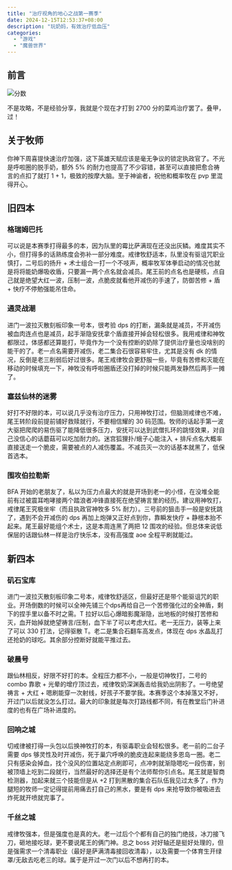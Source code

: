 ```yaml
---
title: "治疗视角的地心之战第一赛季"
date: 2024-12-15T12:53:37+08:00
description: "玩奶妈，有效治疗低血压"
categories:
  - "游戏"
  - "魔兽世界"
---
```


## 前言

![分数](https://s2.loli.net/2024/12/15/gQzmSGCdnRHKlE2.png)

不是攻略，不是经验分享，我就是个现在才打到 2700 分的菜鸡治疗罢了。叠甲，过！

## 关于牧师

你神下周喜提快速治疗加强，这下英雄天赋应该是毫无争议的锁定执政官了。不光是呼啦圈的脱手奶，额外 5% 的耐力也提高了不少容错，甚至可以直接把愈合祷言的点扣了就打 1 + 1，极致的按摩大脑。至于神谕者，祝他和概率牧在 pvp 里混得开心。

## 旧四本

### 格瑞姆巴托

可以说是本赛季打得最多的本，因为队里的霉比萨满现在还没出灰鳞。难度其实不小，但打得多的话熟练度会弥补一部分难度。戒律牧舒适本，队里没有驱诅咒职业慎打，二号后的扬升 + 术士组合一打一个不吱声，概率牧军体拳启动的情况也就是将将能奶爆吸收盾，只要漏一两个点名就会减员。尾王前的点名也是硬核，点自己就是绝望大红一波，压制一波，点脆皮就看他开减伤的手速了，防御苦修 + 盾 + 快疗不停勉强能吊住命。

### 通灵战潮

进门一波拉灭散刻板印象一号本，很考验 dps 的打断，漏条就是减员，不开减伤被血肉连点也是减员，起手渐隐安抚拿个盾直接开掉会轻松很多。我用戒律和神牧都限过，体感都还算能打，毕竟作为一个没有控断的奶除了提供治疗量也没啥别的能干的了。老一点名需要开减伤，老二集合石很容易牢住，尤其是没有 dk 的情况，反倒是老三削弱后好过很多。尾王戒律牧会更舒服一些，毕竟有苦修和灭能在移动的时候填充一下，神牧没有呼啦圈盾还没打掉的时候只能两发静然后两手一摊了。

### 塞兹仙林的迷雾

好打不好限的本，可以说几乎没有治疗压力，只用神牧打过，但脑测戒律也不难，尾王转阶段前提前铺好救赎就行，不要相信耀的 30 码范围。牧师的话起手第一波大驱把爬爬的易伤驱了能降低很多压力，安抚可以达到武僧扎环的跳怪效果，对自己没信心的话蘑菇可以吃加耐力的。迷宫狐狸扑/蛾子心能注入 + 排斥点名大概率直接送走一个脆皮，需要被点的人减伤覆盖。不减员灭一次的话基本就黑了，低保首选本。

### 围攻伯拉勒斯

BFA 开始的老朋友了，私以为压力点最大的就是开场到老一的小怪，在没堆全能前有过被震耳咆哮接两个踏浪者冲锋直接死在绝望祷言里的经历。建议用神牧打，戒律尾王究极坐牢（而且执政官神牧多 5% 耐力）。三号前的狙击手一般是安抚跳了，遇到不会开减伤的 dps 再加上炮弹又正好点到你，靠瞬发快疗 + 静根本抬不起来。尾王最好能组个术士，这是本周连黑了两把 12 围攻的经验。但总体来说低保层的话跟仙林一样是治疗快乐本，没有高强度 aoe 全程平刷就能过。

## 新四本

### 矶石宝库

进门一波拉灭散刻板印象二号本，戒律牧舒适区，但最好还是带个能驱诅咒的职业。开场倒数的时候可以全神先铺三个dps再给自己一个苦修强化过的全神盾，剩下的捏手里以备不时之需。T 拉好以后心爆暗影魔渐隐，出地板的时候打苦修和灭，血开始掉就绝望祷言/压制，血下半了可以考虑大红。老一无压力，装等上来了可以 330 打法，记得驱散 T。老二是集合石翻车高发点，体现在 dps 水晶乱打还抢奶的球吃。其余部分控断好就能平推过去。

### 破晨号

跟仙林相反，好限不好打的本。全程压力都不小，一般是切神牧打，二号的 combo 靠歌 + 光晕的增疗顶过去，戒律牧奶深渊轰击给我奶出阴影了。一号绝望祷言 + 大红 + 嗯刷能穿一次射线，好孩子不要学我。本赛季这个本掉落又不好，开过门以后就没怎么打过。最大的印象就是每次打路线都不同，有在教堂后门补进度的也有在广场补进度的。

### 回响之城

切戒律被打得一头包以后换神牧打的本，有驱毒职业会轻松很多。老一前的二台子需要 dps 够灵性及时开减伤，死于巢穴呼唤的脆皮连起来能绕多恩岛一圈。老二只有感染会掉血，找个没风的位置站定点刷即可，点冲刺就渐隐嗯吃一段伤害，别被顶墙上吃到二段就行，当然最好的选择还是有个法师帮你引点名。尾王就是智商检测器，加起来就三个技能但是从 +2 打到黑散的集合石队伍我见过太多了，作为腿短的牧师一定记得提前用痛去打自己的黑水，要是有 dps 来抢导致你被吸进去炸死就开喷就完事了。

### 千丝之城

戒律牧强本，但是强度也是真的大。老一过后个个都有自己的独门绝技，冰刀接飞刀，砸地接吃球，更不要说尾王的俩门神。总之 boss 对好轴还是挺好处理的，但是强需求一个清毒职业（最好是萨满清毒接回收清毒），以及需要一个体育生开绿罩/无敌去吃老三的球。属于是开过一次门以后不想再打的本。